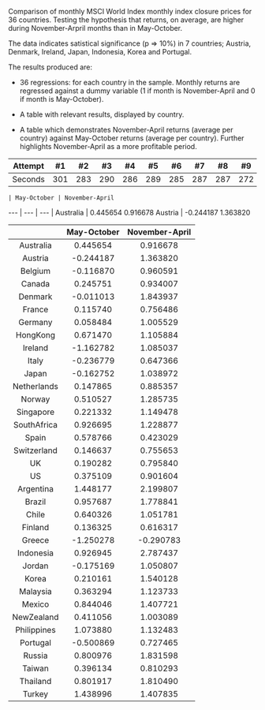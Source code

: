 Comparison of monthly MSCI World Index monthly index closure prices for 36 countries. Testing the hypothesis that returns, on average, are higher during November-Arpril months than in May-October. 

The data indicates satistical significance (p => 10%) in 7 countries; Austria, Denmark, Ireland, Japan, Indonesia, Korea and Portugal.

The results produced are: 

- 36 regressions: for each country in the sample. Monthly returns are regressed against a dummy variable (1 if month is November-April and 0 if month is May-October).

- A table with relevant results, displayed by country.

- A table which demonstrates November-April returns (average per country) against May-October returns (average per country). Further highlights November-April as a more profitable period.

Attempt | #1 | #2 | #3 | #4 | #5 | #6 | #7 | #8 | #9 | #10 | #11
--- | --- | --- | --- |--- |--- |--- |--- |--- |--- |--- |---
Seconds | 301 | 283 | 290 | 286 | 289 | 285 | 287 | 287 | 272 | 276 | 269

	| May-October |	November-April
  --- | --- | --- |
Australia |	0.445654	0.916678
Austria |	-0.244187	1.363820


|  | May-October  | November-April  |
| :---:   | :-: | :-: |
| Australia | 0.445654 | 0.916678 |
| Austria | -0.244187 | 1.363820 |
| Belgium | -0.116870 | 0.960591 |
| Canada | 0.245751 | 0.934007 |
| Denmark | -0.011013 | 1.843937 |
| France | 0.115740 | 0.756486 |
| Germany | 0.058484 | 1.005529 |
| HongKong | 0.671470 | 1.105884 |
| Ireland | -1.162782 | 1.085037 |
| Italy | -0.236779 | 0.647366 |
| Japan | -0.162752 | 1.038972 |
| Netherlands | 0.147865 | 0.885357 |
| Norway | 0.510527 | 1.285735 |
| Singapore | 0.221332 | 1.149478 |
| SouthAfrica | 0.926695 | 1.228877 |
| Spain | 0.578766 | 0.423029 |
| Switzerland | 0.146637 | 0.755653 |
| UK | 0.190282 | 0.795840 |
| US | 0.375109 | 0.901604 |
| Argentina | 1.448177 | 2.199807 |
| Brazil | 0.957687 | 1.778841 |
| Chile	| 0.640326 | 1.051781 |
| Finland | 0.136325 | 0.616317 |
| Greece | -1.250278 | -0.290783 |
| Indonesia| 0.926945 | 2.787437 |
| Jordan| -0.175169| 1.050807 |
| Korea| 0.210161| 1.540128 |
| Malaysia |0.363294 | 1.123733 |
| Mexico| 0.844046 | 1.407721 |
| NewZealand| 0.411056 | 1.003089 |
| Philippines| 1.073880 | 1.132483 |
| Portugal| -0.500869 | 0.727465 |
| Russia| 0.800976 | 1.831598 |
| Taiwan| 0.396134 | 0.810293 |
| Thailand| 0.801917 | 1.810490 |
| Turkey | 1.438996 | 1.407835 |
